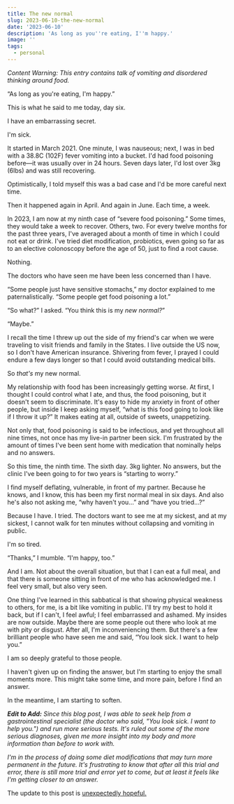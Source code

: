 ```yaml
---
title: The new normal
slug: 2023-06-10-the-new-normal
date: '2023-06-10'
description: 'As long as you''re eating, I''m happy.'
image: ''
tags:
  - personal
---
```


_Content Warning: This entry contains talk of vomiting and disordered thinking around food._

“As long as you're eating, I'm happy.”

This is what he said to me today, day six.

I have an embarrassing secret.

I'm sick.

It started in March 2021. One minute, I was nauseous; next, I was in bed with a 38.8C (102F) fever vomiting into a bucket. I'd had food poisoning before—it was usually over in 24 hours. Seven days later, I'd lost over 3kg (6lbs) and was still recovering.

Optimistically, I told myself this was a bad case and I'd be more careful next time.

Then it happened again in April. And again in June. Each time, a week.

In 2023, I am now at my ninth case of “severe food poisoning.” Some times, they would take a week to recover. Others, two. For every twelve months for the past three years, I've averaged about a month of time in which I could not eat or drink. I've tried diet modification, probiotics, even going so far as to an elective colonoscopy before the age of 50, just to find a root cause.

Nothing.

The doctors who have seen me have been less concerned than I have.

“Some people just have sensitive stomachs,” my doctor explained to me paternalistically. “Some people get food poisoning a lot.”

“So what?” I asked. “You think this is my _new normal?_”

“Maybe.”

I recall the time I threw up out the side of my friend's car when we were traveling to visit friends and family in the States. I live outside the US now, so I don't have American insurance. Shivering from fever, I prayed I could endure a few days longer so that I could avoid outstanding medical bills.

So _that's_ my new normal.

My relationship with food has been increasingly getting worse. At first, I thought I could control what I ate, and thus, the food poisoning, but it doesn't seem to discriminate. It's easy to hide my anxiety in front of other people, but inside I keep asking myself, “what is this food going to look like if I throw it up?” It makes eating at all, outside of sweets, unappetizing.

Not only that, food poisoning is said to be infectious, and yet throughout all nine times, not once has my live-in partner been sick. I'm frustrated by the amount of times I've been sent home with medication that nominally helps and no answers.

So this time, the ninth time. The sixth day. 3kg lighter. No answers, but the clinic I've been going to for two years is “starting to worry.”

I find myself deflating, vulnerable, in front of my partner. Because he knows, and I know, this has been my first normal meal in six days. And also he's also not asking me, “why haven't you...” and “have you tried...?”

Because I have. I tried. The doctors want to see me at my sickest, and at my sickest, I cannot walk for ten minutes without collapsing and vomiting in public.

I'm so tired.

“Thanks,” I mumble. “I'm happy, too.”

And I am. Not about the overall situation, but that I can eat a full meal, and that there is someone sitting in front of me who has acknowledged me. I feel very small, but also very seen.

One thing I've learned in this sabbatical is that showing physical weakness to others, for me, is a bit like vomiting in public. I'll try my best to hold it back, but if I can't, I feel awful; I feel embarrassed and ashamed. My insides are now outside. Maybe there are some people out there who look at me with pity or disgust. After all, I'm inconveniencing them. But there's a few brilliant people who have seen me and said, “You look sick. I want to help you.”

I am so deeply grateful to those people.

I haven't given up on finding the answer, but I'm starting to enjoy the small moments more. This might take some time, and more pain, before I find an answer.

In the meantime, I am starting to soften.

_**Edit to Add:** Since this blog post, I was able to seek help from a gastrointestinal specialist (the doctor who said, "You look sick. I want to help you.") and run more serious tests. It's ruled out some of the more serious diagnoses, given me more insight into my body and more information than before to work with._

_I'm in the process of doing some diet modifications that may turn more permanent in the future. It's frustrating to know that after all this trial and error, there is still more trial and error yet to come, but at least it feels like I'm getting closer to an answer._

The update to this post is [unexpectedly hopeful.](/blog/posts/2023-08-02-unexpectedly-hopeful/)
